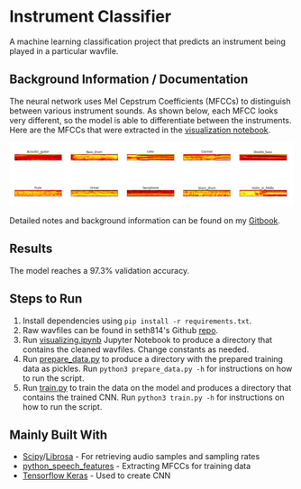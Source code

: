 # Instrument Classifier

A machine learning classification project that predicts an instrument being played in a particular wavfile. 

## Background Information / Documentation
The neural network uses Mel Cepstrum Coefficients (MFCCs) to distinguish between various instrument sounds. As shown below, each MFCC looks very different, so the model is able to differentiate between the instruments. Here are the MFCCs that were extracted in the [visualization notebook](https://github.com/lauradang/audio-classification/blob/master/visualizing.ipynb).

![](images/mel-cepstrum.png)

Detailed notes and background information can be found on my [Gitbook](https://lauradang.gitbook.io/notes/machine-learning/machine-learning-audio-classification).

## Results
The model reaches a 97.3% validation accuracy.

## Steps to Run
1. Install dependencies using `pip install -r requirements.txt`.
2. Raw wavfiles can be found in seth814's Github [repo](https://github.com/seth814/Audio-Classification/tree/018692a618ed4c3f9b9af7467a8246fc4fbaf1bb).
3. Run [visualizing.ipynb](https://github.com/lauradang/audio-classification/blob/master/visualizing.ipynb) Jupyter Notebook to produce a directory that contains the cleaned wavfiles. Change constants as needed.
4. Run [prepare_data.py](https://github.com/lauradang/audio-classification/blob/master/prepare_data.py) to produce a directory with the prepared training data as pickles. Run `python3 prepare_data.py -h` for instructions on how to run the script.
5. Run [train.py](https://github.com/lauradang/audio-classification/blob/master/train.py) to train the data on the model and produces a directory that contains the trained CNN. Run `python3 train.py -h` for instructions on how to run the script.

## Mainly Built With
* [Scipy](https://docs.scipy.org/doc/scipy-0.14.0/reference/index.html)/[Librosa](https://librosa.github.io/librosa/) - For retrieving audio samples and sampling rates
* [python_speech_features](https://python-speech-features.readthedocs.io/en/latest/) - Extracting MFCCs for training data
* [Tensorflow Keras](https://www.tensorflow.org/guide/keras) - Used to create CNN
